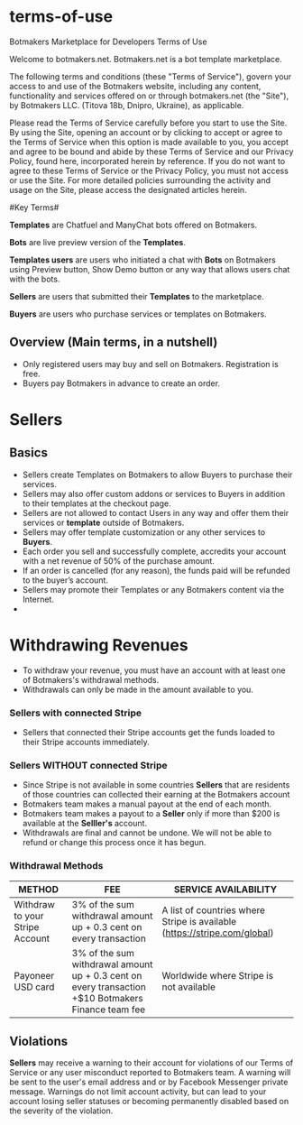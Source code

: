 # terms-of-use
Botmakers Marketplace for Developers Terms of Use 

Welcome to botmakers.net. Botmakers.net is a bot template marketplace.

The following terms and conditions (these "Terms of Service"), govern your access to and use of the Botmakers website, including any content, functionality and services offered on or through botmakers.net (the "Site"), by Botmakers LLC. (Titova 18b, Dnipro, Ukraine), as applicable.

Please read the Terms of Service carefully before you start to use the Site. By using the Site, opening an account or by clicking to accept or agree to the Terms of Service when this option is made available to you, you accept and agree to be bound and abide by these Terms of Service and our Privacy Policy, found here, incorporated herein by reference. If you do not want to agree to these Terms of Service or the Privacy Policy, you must not access or use the Site. For more detailed policies surrounding the activity and usage on the Site, please access the designated articles herein.


#Key Terms#

**Templates** are Chatfuel and ManyChat bots offered on Botmakers.

**Bots** are live preview version of the **Templates**.

**Templates users** are users who initiated a chat with **Bots** on Botmakers using Preview button, Show Demo button or any way that allows users chat with the bots.

**Sellers** are users that submitted their **Templates** to the marketplace.

**Buyers** are users who purchase services or templates on Botmakers.

## Overview (Main terms, in a nutshell) ##
- Only registered users may buy and sell on Botmakers. Registration is free.
- Buyers pay Botmakers in advance to create an order.

# Sellers #

## Basics ##

 - Sellers create Templates on Botmakers to allow Buyers to purchase their services.
 - Sellers may also offer custom addons or services to Buyers in addition to their templates at the checkout page.
 - Sellers are not allowed to contact Users in any way and offer them their services or **template** outside of Botmakers.
 - Sellers may offer template customization or any other services to **Buyers**.
 - Each order you sell and successfully complete, accredits your account with a net revenue of 50% of the purchase amount.
 - If an order is cancelled (for any reason), the funds paid will be refunded to the buyer’s account.
 - Sellers may promote their Templates or any Botmakers content via the Internet.
 -
# Withdrawing Revenues #

 - To withdraw your revenue, you must have an account with at least one of Botmakers's withdrawal methods.
 - Withdrawals can only be made in the amount available to you.
  
  ### Sellers with connected Stripe ###
  - Sellers that connected their Stripe accounts get the funds loaded to their Stripe accounts immediately.
  
  ### Sellers WITHOUT connected Stripe ###
  - Since Stripe is not available in some countries **Sellers** that are residents of those countries can collected their earning at the Botmakers account
  - Botmakers team makes a manual payout at the end of each month.
  - Botmakers team makes a payout to a **Seller** only if more than $200 is available at the **Selller's** account.
  - Withdrawals are final and cannot be undone. We will not be able to refund or change this process once it has begun.
  
  ### Withdrawal Methods ###
| METHOD  | FEE | SERVICE AVAILABILITY |
| ------------- | ------------- | ------------- |
| Withdraw to your Stripe Account  | 3% of the sum withdrawal amount up + 0.3 cent on every transaction  | A list of countries where Stripe is available (https://stripe.com/global) |
| Payoneer USD card  | 3% of the sum withdrawal amount up + 0.3 cent on every transaction +$10 Botmakers Finance team fee | Worldwide where Stripe is not available |
 

 
## Violations ##
**Sellers** may receive a warning to their account for violations of our Terms of Service or any user misconduct reported to Botmakers team. A warning will be sent to the user's email address and or by Facebook Messenger private message. Warnings do not limit account activity, but can lead to your account losing seller statuses or becoming permanently disabled based on the severity of the violation.


